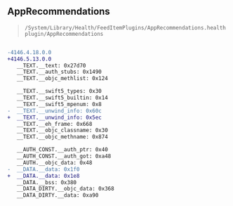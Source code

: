 ## AppRecommendations

> `/System/Library/Health/FeedItemPlugins/AppRecommendations.healthplugin/AppRecommendations`

```diff

-4146.4.18.0.0
+4146.5.13.0.0
   __TEXT.__text: 0x27d70
   __TEXT.__auth_stubs: 0x1490
   __TEXT.__objc_methlist: 0x124

   __TEXT.__swift5_types: 0x30
   __TEXT.__swift5_builtin: 0x14
   __TEXT.__swift5_mpenum: 0x8
-  __TEXT.__unwind_info: 0x60c
+  __TEXT.__unwind_info: 0x5ec
   __TEXT.__eh_frame: 0x668
   __TEXT.__objc_classname: 0x30
   __TEXT.__objc_methname: 0x874

   __AUTH_CONST.__auth_ptr: 0x40
   __AUTH_CONST.__auth_got: 0xa48
   __AUTH.__objc_data: 0x48
-  __DATA.__data: 0x1f0
+  __DATA.__data: 0x1e8
   __DATA.__bss: 0x380
   __DATA_DIRTY.__objc_data: 0x368
   __DATA_DIRTY.__data: 0xa90

```
